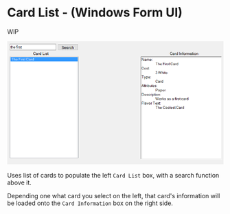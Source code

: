 # Card List - (Windows Form UI)

WIP

<p align="center">
<img alt="Basic deisgn of the form" src="images/CardWinForm.png"">
</p>

Uses list of cards to populate the left `Card List` box, with a search function above it.

Depending one what card you select on the left, that card's information will be loaded onto the `Card Information` box on the right side.
